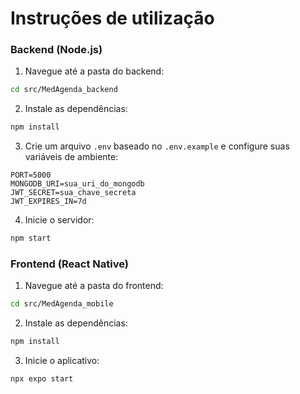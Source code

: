 # Instruções de utilização

### Backend (Node.js)

1. Navegue até a pasta do backend:
```bash
cd src/MedAgenda_backend
```

2. Instale as dependências:
```bash
npm install
```

3. Crie um arquivo `.env` baseado no `.env.example` e configure suas variáveis de ambiente:
```
PORT=5000
MONGODB_URI=sua_uri_do_mongodb
JWT_SECRET=sua_chave_secreta
JWT_EXPIRES_IN=7d
```

4. Inicie o servidor:
```bash
npm start
```

### Frontend (React Native)

1. Navegue até a pasta do frontend:
```bash
cd src/MedAgenda_mobile
```

2. Instale as dependências:
```bash
npm install
```

3. Inicie o aplicativo:
```bash
npx expo start
```
